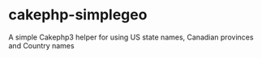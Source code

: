 # cakephp-simplegeo
A simple Cakephp3 helper for using US state names, Canadian provinces and Country names
